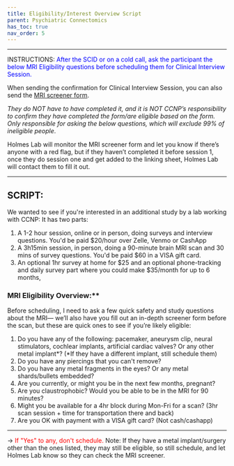 ```yaml
---
title: Eligibility/Interest Overview Script
parent: Psychiatric Connectomics
has_toc: true
nav_order: 5
---
```



---
INSTRUCTIONS: <font color="blue">After the SCID or on a cold call, ask the participant the below MRI Eligibility questions before scheduling them for Clinical Interview Session.</font>

When sending the confirmation for Clinical Interview Session, you can also send the [MRI screener form](https://rutgers.ca1.qualtrics.com/jfe/form/SV_6M462seOVvuYD5k). 

*They do NOT have to have completed it, and it is NOT CCNP’s responsibility to confirm they have completed the form/are eligible based on the form. Only responsible for asking the below questions, which will exclude 99% of ineligible people*. 

Holmes Lab will monitor the MRI screener form and let you know if there’s anyone with a red flag, but if they haven’t completed it before session 1, once they do session one and get added to the linking sheet, Holmes Lab will contact them to fill it out. 

---

## SCRIPT: 

We wanted to see if you're interested in an additional study by a lab working with CCNP:
It has two parts:
1. A 1-2 hour session, online or in person, doing surveys and interview questions. You'd be paid $20/hour over Zelle, Venmo or CashApp
2. A 3h15min session, in person, doing a 90-minute brain MRI scan and 30 mins of survey questions. You'd be paid $60 in a VISA gift card. 
3. An optional 1hr survey at home for $25 and an optional phone-tracking and daily survey part where you could make $35/month for up to 6 months,

### MRI Eligibility Overview:**
Before scheduling, I need to ask a few quick safety and study questions about the MRI— we’ll also have you fill out an in-depth screener form before the scan, but these are quick ones to see if you’re likely eligible:

1. Do you have any of the following: pacemaker, aneurysm clip, neural stimulators, cochlear implants, artificial cardiac valves? Or any other metal implant*? (*If they have a different implant, still schedule them)
2. Do you have any piercings that you can't remove?
3. Do you have any metal fragments in the eyes? Or any metal shards/bullets embedded?
4. Are you currently, or might you be in the next few months, pregnant?
5. Are you claustrophobic? Would you be able to be in the MRI for 90 minutes?
6. Might you be available for a 4hr block during Mon-Fri for a scan? (3hr scan session + time for transportation there and back)
7. Are you OK with payment with a VISA gift card? (Not cash/cashapp)

---

-> <font color="red">If "Yes" to any, don't schedule.</font> 
Note: If they have a metal implant/surgery other than the ones listed, they may still be eligible, so still schedule, and let Holmes Lab know so they can check the MRI screener. 
